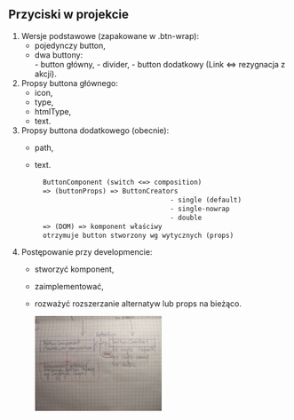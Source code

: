 ## Przyciski w projekcie

1. Wersje podstawowe (zapakowane w .btn-wrap):
	- pojedynczy button,
	- dwa buttony:	
			- button główny,
			- divider,
			- button dodatkowy (Link <=> rezygnacja z akcji).
2. Propsy buttona głównego:
	- icon,
	- type,
	- htmlType,
	- text.
3. Propsy buttona dodatkowego (obecnie):
	- path,
	- text.

			ButtonComponent (switch <=> composition) 
			=> (buttonProps) => ButtonCreators 
											- single (default)
											- single-nowrap
											- double
			=> (DOM) => komponent właściwy 
			otrzymuje button stworzony wg wytycznych (props)
			
	
4. Postępowanie przy developmencie:
	- stworzyć komponent,
	- zaimplementować,
	- rozważyć rozszerzanie alternatyw lub props na bieżąco.

		<img src="./drafts/button-schema.jpg" width="50%" title="Schemat komponentu button" />
